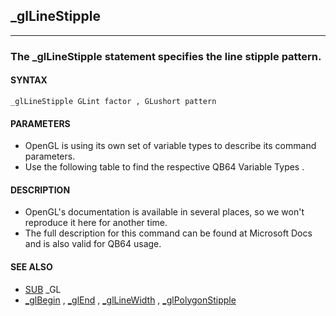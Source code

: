 ## _glLineStipple
---

### The _glLineStipple statement specifies the line stipple pattern.

#### SYNTAX

`_glLineStipple GLint factor , GLushort pattern`

#### PARAMETERS
* OpenGL is using its own set of variable types to describe its command parameters.
* Use the following table to find the respective QB64 Variable Types .


#### DESCRIPTION
* OpenGL's documentation is available in several places, so we won't reproduce it here for another time.
* The full description for this command can be found at Microsoft Docs and is also valid for QB64 usage.


#### SEE ALSO
* [SUB](./SUB.md) _GL
* [_glBegin](./_glBegin.md) , [_glEnd](./_glEnd.md) , [_glLineWidth](./_glLineWidth.md) , [_glPolygonStipple](./_glPolygonStipple.md)
